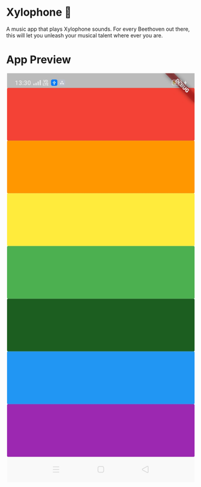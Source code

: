 # Xylophone 🎹

A music app that plays Xylophone sounds. For every Beethoven out there, this will let you unleash your musical talent where ever you are. 

# App Preview
<p align="center">
  <img src="https://github.com/eklavyabhatia/app_previews/blob/main/xylophone_app_preview.jpeg" width="500" alt="accessibility text">
</p>
